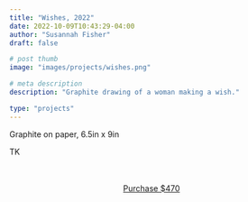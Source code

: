 ```yaml
---
title: "Wishes, 2022"
date: 2022-10-09T10:43:29-04:00
author: "Susannah Fisher"
draft: false

# post thumb
image: "images/projects/wishes.png"

# meta description
description: "Graphite drawing of a woman making a wish."

type: "projects"
---
```


<figcaption>Graphite on paper, 6.5in x 9in</figcaption>

TK

<br>
<br>
<center><a href="https://buy.stripe.com/00g02jeCZdwC4WQ7ss" class="btn btn-outline-primary" target="_blank">Purchase $470</a></center>






